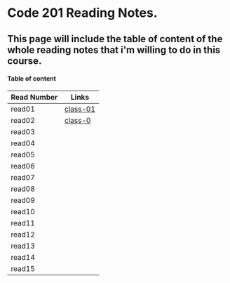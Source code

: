 
# Code 201 Reading Notes.
## This page will include the table of content of the whole reading notes that i'm willing to do in this course.

#### Table of content 

Read Number | Links
----------- | ------
read01 | [class-01](https://ahlamalefishat96.github.io/reading-notes/class-01)
read02 | [class-0](https://ahlamalefishat96.github.io/reading-notes/class-02)
read03 | 
read04 | 
read05 | 
read06 | 
read07 | 
read08 | 
read09 | 
read10 | 
read11 | 
read12 | 
read13 | 
read14 | 
read15 | 

